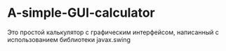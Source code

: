 # A-simple-GUI-calculator
Это простой калькулятор с графическим интерфейсом, написанный с использованием библиотеки javax.swing
